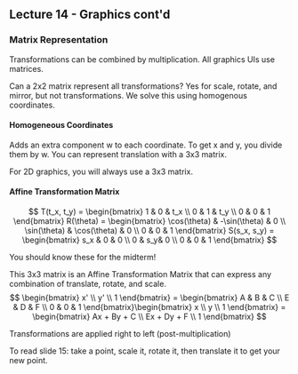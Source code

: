 ## Lecture 14 - Graphics cont'd

### Matrix Representation

Transformations can be combined by multiplication. All graphics UIs use matrices.

Can a 2x2 matrix represent all transformations? Yes for scale, rotate, and mirror, but not transformations. We solve this using homogenous coordinates.

#### Homogeneous Coordinates

Adds an extra component w to each coordinate. To get x and y, you divide them by w. You can represent translation with a 3x3 matrix.

For 2D graphics, you will always use a 3x3 matrix.

#### Affine Transformation Matrix

$$
T(t_x, t_y) = \begin{bmatrix}
1 & 0  & t_x \\
0 & 1 & t_y \\
0 & 0 & 1 
\end{bmatrix} R(\theta) = \begin{bmatrix}
\cos(\theta) & -\sin(\theta) & 0 \\
\sin(\theta) & \cos(\theta) & 0 \\
0 & 0 & 1 
\end{bmatrix} S(s_x, s_y) =  \begin{bmatrix}
s_x & 0 & 0 \\
0 & s_y& 0 \\
0 & 0 & 1 
\end{bmatrix}
$$



You should know these for the midterm!

This 3x3 matrix is an Affine Transformation Matrix that can express any combination of translate, rotate, and scale.
$$
\begin{bmatrix}
x' \\ y' \\ 1
\end{bmatrix} =
\begin{bmatrix}
A & B & C \\ E & D & F \\ 0 & 0 & 1
\end{bmatrix}\begin{bmatrix}
x \\ y \\ 1
\end{bmatrix} =
\begin{bmatrix}
Ax + By + C \\ Ex + Dy + F \\ 1
\end{bmatrix}
$$


Transformations are applied right to left (post-multiplication)

To read slide 15: take a point, scale it, rotate it, then translate it to get your new point.